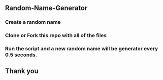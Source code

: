 ## Random-Name-Generator

### Create a random name

### Clone or Fork this repo with all of the files
### Run the script and a new random name will be generator every 0.5 seconds.


## Thank you
